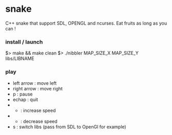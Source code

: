 snake
=====

C++ snake that support SDL, OPENGL and ncurses.
Eat fruits as long as you can !

### install / launch

$> make && make clean
$> ./nibbler MAP_SIZE_X MAP_SIZE_Y libs/LIBNAME

### play

* left arrow : move left
* right arrow : move right
* p : pause
* echap : quit
* + : increase speed
* - : decrease speed
* s : switch libs (pass from SDL to OpenGl for example)
